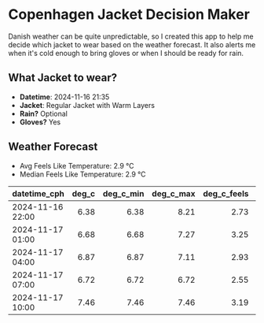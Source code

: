 
# Copenhagen Jacket Decision Maker

Danish weather can be quite unpredictable, so I created this app to help me decide which jacket to wear based on the weather forecast. 
It also alerts me when it's cold enough to bring gloves or when I should be ready for rain.

## What Jacket to wear?

- **Datetime**: 2024-11-16 21:35
- **Jacket**: Regular Jacket with Warm Layers
- **Rain?** Optional
- **Gloves?** Yes

## Weather Forecast
- Avg Feels Like Temperature: 2.9 °C
- Median Feels Like Temperature: 2.9 °C

| datetime_cph     |   deg_c |   deg_c_min |   deg_c_max |   deg_c_feels | weather   | wind   | rain   |
|:-----------------|--------:|------------:|------------:|--------------:|:----------|:-------|:-------|
| 2024-11-16 22:00 |    6.38 |        6.38 |        8.21 |          2.73 | Clouds    | High   | None   |
| 2024-11-17 01:00 |    6.68 |        6.68 |        7.27 |          3.25 | Clouds    | High   | None   |
| 2024-11-17 04:00 |    6.87 |        6.87 |        7.11 |          2.93 | Rain      | High   | Low    |
| 2024-11-17 07:00 |    6.72 |        6.72 |        6.72 |          2.55 | Clouds    | High   | None   |
| 2024-11-17 10:00 |    7.46 |        7.46 |        7.46 |          3.19 | Clouds    | High   | None   |
        